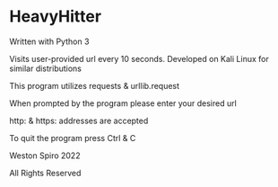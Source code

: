 # HeavyHitter

Written with Python 3

Visits user-provided url every 10 seconds. Developed on Kali Linux for similar distributions

This program utilizes requests & urllib.request

When prompted by the program please enter your desired url

http: & https: addresses are accepted

To quit the program press Ctrl & C

Weston Spiro 2022

All Rights Reserved
